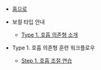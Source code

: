 - [홈으로](README.md)

- 보컬 타입 안내
  - [Type 1. 호흡 의존형 소개](type1.md)

- Type 1. 호흡 의존형 훈련 워크플로우
  - [Step 1. 호흡 조절 연습](type1-step1.md)
